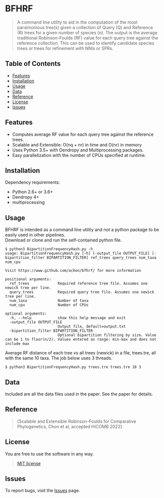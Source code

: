 # BFHRF
> A command line utility to aid in the computation of the most parsimonious tree(s) given a collection of Query (Q) and Reference (R) trees for a given number of species (n).  The output is the average traditional Robinson-Foulds (RF) value for each query tree against the reference collection.  This can be used to identify candidate species trees or trees for refinement with NNIs or SPRs. 

## Table of Contents

* [Features](#features)
* [Installation](#installation)
* [Usage](#usage)
* [Data](#data) 
* [Reference](#reference)
* [License](#license)
* [Issues](#issues)

## Features
- Computes average RF value for each query tree against the reference trees.
- Scalable and Extensible:  O(nq + nr) in time and O(nr) in memory
- Uses Python 3.5+ with Dendropy and Multiprocessing packages.
- Easy parallelization with the number of CPUs specified at runtime.

## Installation
Dependency requirements:
- Python 2.6+ or 3.6+
- Dendropy 4+
- multiprocessing

## Usage
BFHRF is intended as a command line utility and not a python package to be easily used in other pipelines.  
Download or clone and run the self-contained python file.
```
$ python3 BipartitionFrequencyHash.py -h
usage: BipartitionFrequencyHash.py [-h] [-output_file OUTPUT_FILE] [-bipartition_filter BIPARTITION_FILTER] ref_trees query_trees num_taxa num_cpu

Visit https://www.github.com/achon/bfhrf/ for more information

positional arguments:
  ref_trees             Required reference tree file. Assumes one newick tree per line.
  query_trees           Required query tree file. Assumes one newick tree per line.
  num_taxa              Number of taxa
  num_cpu               Number of CPUs

optional arguments:
  -h, --help            show this help message and exit
  -output_file OUTPUT_FILE
                        Output file, default=output.txt
  -bipartition_filter BIPARTITION_FILTER
                        Optional bipartition filtering by size. Value can be 1 to floor(n/2). Values entered as range: min-max and does not include max

```
Average RF distance of each tree vs all trees (newick) in a file, trees.tre, all with the same 10 taxa.  The job below uses 3 threads.

`$ python3 BipartitionFrequencyHash.py trees.tre trees.tre 10 3`

## Data
Included are all the data files used in the paper.  See the paper for details.

## Reference
> [Scalable and Extensible Robinson-Foulds for Comparative Phylogenetics, Chon et al, accepted HiCOMB 2022]

## License
You are free to use the software in any way.  
> [MIT license](http://opensource.org/licenses/mit-license.php)

## Issues
To report bugs, visit the [Issues](https://github.com/achon/bfhrf/issues) page.
